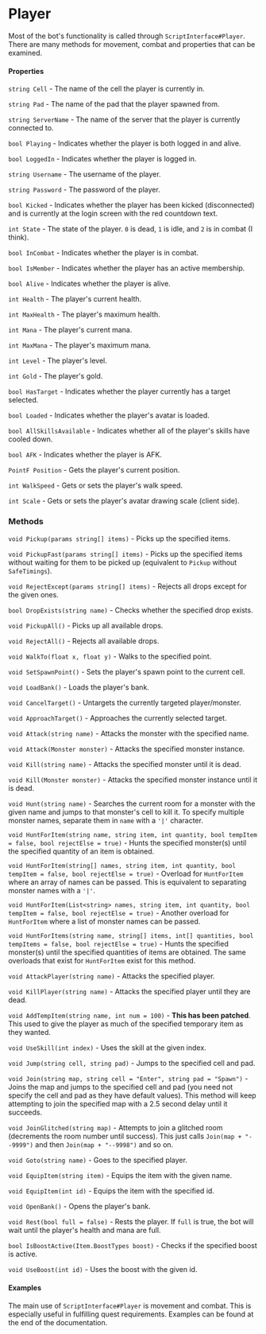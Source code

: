 Player
======
Most of the bot's functionality is called through `ScriptInterface#Player`. There are many methods for movement, combat and properties that can be examined.

#### Properties
`string Cell` - The name of the cell the player is currently in.

`string Pad` - The name of the pad that the player spawned from.

`string ServerName` - The name of the server that the player is currently connected to.

`bool Playing` - Indicates whether the player is both logged in and alive.

`bool LoggedIn` - Indicates whether the player is logged in.

`string Username` - The username of the player.

`string Password` - The password of the player.

`bool Kicked` - Indicates whether the player has been kicked (disconnected) and is currently at the login screen with the red countdown text.

`int State` - The state of the player. `0` is dead, `1` is idle, and `2` is in combat (I think).

`bool InCombat` - Indicates whether the player is in combat.

`bool IsMember` - Indicates whether the player has an active membership.

`bool Alive` - Indicates whether the player is alive.

`int Health` - The player's current health.

`int MaxHealth` - The player's maximum health.

`int Mana` - The player's current mana.

`int MaxMana` - The player's maximum mana.

`int Level` - The player's level.

`int Gold` - The player's gold.

`bool HasTarget` - Indicates whether the player currently has a target selected.

`bool Loaded` - Indicates whether the player's avatar is loaded.

`bool AllSkillsAvailable` - Indicates whether all of the player's skills have cooled down.

`bool AFK` - Indicates whether the player is AFK.

`PointF Position` - Gets the player's current position.

`int WalkSpeed` - Gets or sets the player's walk speed.

`int Scale` - Gets or sets the player's avatar drawing scale (client side).

### Methods
`void Pickup(params string[] items)` - Picks up the specified items.

`void PickupFast(params string[] items)` - Picks up the specified items without waiting for them to be picked up (equivalent to `Pickup` without `SafeTimings`).

`void RejectExcept(params string[] items)` - Rejects all drops except for the given ones.

`bool DropExists(string name)` - Checks whether the specified drop exists.

`void PickupAll()` - Picks up all available drops.

`void RejectAll()` - Rejects all available drops.

`void WalkTo(float x, float y)` - Walks to the specified point.

`void SetSpawnPoint()` - Sets the player's spawn point to the current cell.

`void LoadBank()` - Loads the player's bank.

`void CancelTarget()` - Untargets the currently targeted player/monster.

`void ApproachTarget()` - Approaches the currently selected target.

`void Attack(string name)` - Attacks the monster with the specified name.

`void Attack(Monster monster)` - Attacks the specified monster instance.

`void Kill(string name)` - Attacks the specified monster until it is dead.

`void Kill(Monster monster)` - Attacks the specified monster instance until it is dead.

`void Hunt(string name)` - Searches the current room for a monster with the given name and jumps to that monster's cell to kill it. To specify multiple monster names, separate them in `name` with a `'|'` character.

`void HuntForItem(string name, string item, int quantity, bool tempItem = false, bool rejectElse = true)` - Hunts the specified monster(s) until the specified quantity of an item is obtained.

`void HuntForItem(string[] names, string item, int quantity, bool tempItem = false, bool rejectElse = true)` - Overload for `HuntForItem` where an array of names can be passed. This is equivalent to separating monster names with a `'|'`.

`void HuntForItem(List<string> names, string item, int quantity, bool tempItem = false, bool rejectElse = true)` - Another overload for `HuntForItem` where a list of monster names can be passed.

`void HuntForItems(string name, string[] items, int[] quantities, bool tempItems = false, bool rejectElse = true)` - Hunts the specified monster(s) until the specified quantities of items are obtained. The same overloads that exist for `HuntForItem` exist for this method.

`void AttackPlayer(string name)` - Attacks the specified player.

`void KillPlayer(string name)` - Attacks the specified player until they are dead.

`void AddTempItem(string name, int num = 100)` - **This has been patched**. This used to give the player as much of the specified temporary item as they wanted.

`void UseSkill(int index)` - Uses the skill at the given index.

`void Jump(string cell, string pad)` - Jumps to the specified cell and pad.

`void Join(string map, string cell = "Enter", string pad = "Spawn")` - Joins the map and jumps to the specified cell and pad (you need not specify the cell and pad as they have default values). This method will keep attempting to join the specified map with a 2.5 second delay until it succeeds.

`void JoinGlitched(string map)` - Attempts to join a glitched room (decrements the room number until success). This just calls `Join(map + "--9999")` and then `Join(map + "--9998")` and so on.

`void Goto(string name)` - Goes to the specified player.

`void EquipItem(string item)` - Equips the item with the given name.

`void EquipItem(int id)` - Equips the item with the specified id.

`void OpenBank()` - Opens the player's bank.

`void Rest(bool full = false)` - Rests the player. If `full` is true, the bot will wait until the player's health and mana are full.

`bool IsBoostActive(Item.BoostTypes boost)` - Checks if the specified boost is active.

`void UseBoost(int id)` - Uses the boost with the given id.

#### Examples
The main use of `ScriptInterface#Player` is movement and combat. This is especially useful in fulfilling quest requirements. Examples can be found at the end of the documentation.